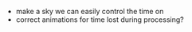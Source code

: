* make a sky we can easily control the time on
* correct animations for time lost during processing?
